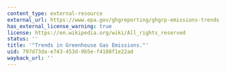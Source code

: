 ```yaml
---
content_type: external-resource
external_url: https://www.epa.gov/ghgreporting/ghgrp-emissions-trends
has_external_license_warning: true
license: https://en.wikipedia.org/wiki/All_rights_reserved
status: ''
title: '"Trends in Greenhouse Gas Emissions."'
uid: 797d73da-e743-453d-9b5e-f4108f1e22ad
wayback_url: ''
---
```

